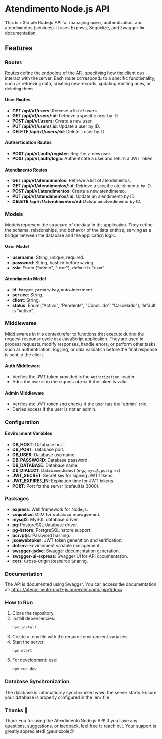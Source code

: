 # Atendimento Node.js API

This is a Simple Node.js API for managing users, authentication, and atendimentos (services). It uses Express, Sequelize, and Swagger for documentation.

## Features

### Routes

Routes define the endpoints of the API, specifying how the client can interact with the server. Each route corresponds to a specific functionality, such as retrieving data, creating new records, updating existing ones, or deleting them.

#### User Routes
- **GET /api/v1/users**: Retrieve a list of users.
- **GET /api/v1/users/:id**: Retrieve a specific user by ID.
- **POST /api/v1/users**: Create a new user.
- **PUT /api/v1/users/:id**: Update a user by ID.
- **DELETE /api/v1/users/:id**: Delete a user by ID.

#### Authentication Routes
- **POST /api/v1/auth/register**: Register a new user.
- **POST /api/v1/auth/login**: Authenticate a user and return a JWT token.

#### Atendimento Routes
- **GET /api/v1/atendimentos**: Retrieve a list of atendimentos.
- **GET /api/v1/atendimentos/:id**: Retrieve a specific atendimento by ID.
- **POST /api/v1/atendimentos**: Create a new atendimento.
- **PUT /api/v1/atendimentos/:id**: Update an atendimento by ID.
- **DELETE /api/v1/atendimentos/:id**: Delete an atendimento by ID.

### Models

Models represent the structure of the data in the application. They define the schema, relationships, and behavior of the data entities, serving as a bridge between the database and the application logic.

#### User Model
- **username**: String, unique, required.
- **password**: String, hashed before saving.
- **role**: Enum ("admin", "user"), default is "user".

#### Atendimento Model
- **id**: Integer, primary key, auto-increment.
- **service**: String.
- **client**: String.
- **status**: Enum ("Activo", "Pendente", "Concluido", "Cancelado"), default is "Activo".

### Middlewares

Middlewares in this context refer to functions that execute during the request-response cycle in a JavaScript application. They are used to process requests, modify responses, handle errors, or perform other tasks such as authentication, logging, or data validation before the final response is sent to the client.

#### Auth Middleware
- Verifies the JWT token provided in the `Authorization` header.
- Adds the `userId` to the request object if the token is valid.

#### Admin Middleware
- Verifies the JWT token and checks if the user has the "admin" role.
- Denies access if the user is not an admin.

### Configuration

#### Environment Variables
- **DB_HOST**: Database host.
- **DB_PORT**: Database port.
- **DB_USER**: Database username.
- **DB_PASSWORD**: Database password.
- **DB_DATABASE**: Database name.
- **DB_DIALECT**: Database dialect (e.g., `mysql`, `postgres`).
- **JWT_SECRET**: Secret key for signing JWT tokens.
- **JWT_EXPIRES_IN**: Expiration time for JWT tokens.
- **PORT**: Port for the server (default is 3000).

### Packages

- **express**: Web framework for Node.js.
- **sequelize**: ORM for database management.
- **mysql2**: MySQL database driver.
- **pg**: PostgreSQL database driver.
- **pg-hstore**: PostgreSQL hstore support.
- **bcryptjs**: Password hashing.
- **jsonwebtoken**: JWT token generation and verification.
- **dotenv**: Environment variable management.
- **swagger-jsdoc**: Swagger documentation generation.
- **swagger-ui-express**: Swagger UI for API documentation.
- **cors**: Cross-Origin Resource Sharing.

### Documentation

The API is documented using Swagger. You can access the documentation at: https://atendimento-node-js.onrender.com/api/v1/docs


### How to Run

1. Clone the repository.
2. Install dependencies:
   ```sh
   npm install
3. Create a .env file with the required environment variables.
4. Start the server: 
   ```sh
   npm start
5. For development: use: 
   ```sh
   npm run dev 

### Database Synchronization

The database is automatically synchronized when the server starts. Ensure your database is properly configured in the .env file

### Thanks 🙏

Thank you for using the Atendimento Node.js API! If you have any questions, suggestions, or feedback, feel free to reach out. Your support is greatly appreciated! @auriocole😊
